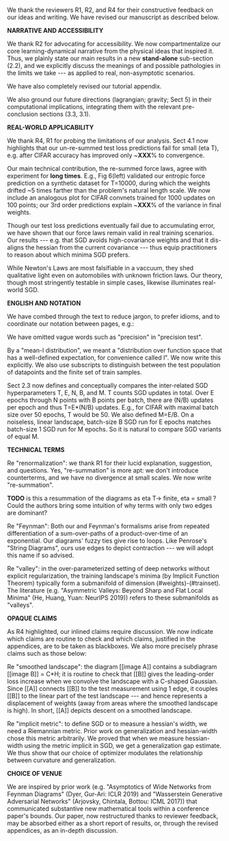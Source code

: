 We thank the reviewers R1, R2, and R4 for their constructive feedback on our
ideas and writing.  We have revised our manuscript as described below. 

**NARRATIVE AND ACCESSIBILITY**

We thank R2 for advocating for accessibility.  We now compartmentalize our core
learning-dynamical narrative from the physical ideas that inspired it.  Thus,
we plainly state our main results in a new **stand-alone** sub-section (2.2),
and we explicitly discuss the meanings of and possible pathologies in the
limits we take --- as applied to real, non-asymptotic scenarios.

We have also completely revised our tutorial appendix.
 
We also ground our future directions (lagrangian; gravity; Sect 5) in their
computational implications, integrating them with the relevant pre-conclusion
sections (3.3, 3.1).

**REAL-WORLD APPLICABILITY**

We thank R4, R1 for probing the limitations of our analysis.  Sect 4.1 now
highlights that our un-re-summed test loss predictions fail for small (eta T),
e.g. after CIFAR accuracy has improved only ~**XXX**% to convergence.  

Our main technical contribution, the re-summed force laws, agree with
experiment for **long times**.  E.g., Fig 6(left) validated our entropic force
prediction on a synthetic dataset for T=10000, during which the weights drifted
~5 times farther than the problem's natural length scale.  We now include an
analogous plot for CIFAR convnets trained for 1000 updates on 100 points;
our 3rd order predictions explain ~**XXX**% of the variance in final weights.

Though our test loss predictions eventually fail due to accumulating error, we
have shown that our force laws remain valid in real training scenarios.  Our
results --- e.g. that SGD avoids high-covariance weights and that it dis-aligns
the hessian from the current covariance --- thus equip practitioners to reason
about which minima SGD prefers.

While Newton's Laws are most falsifiable in a vaccuum, they shed qualitative
light even on automobiles with unknown friction laws.  Our theory, though most
stringently testable in simple cases, likewise illuminates real-world SGD.

**ENGLISH AND NOTATION**

We have combed through the text to reduce jargon, to prefer idioms, and to
coordinate our notation between pages, e.g.: 

We have omitted vague words such as "precision" in "precision test".

By a "mean-l distribution", we meant a "distribution over function space that
has a well-defined expectation, for convenience called l".  We now write this
explicitly.  We also use subscripts to distinguish between the test population
of datapoints and the finite set of train samples. 

Sect 2.3 now defines and conceptually compares the inter-related SGD
hyperparameters T, E, N, B, and M.  T counts SGD updates in total.  Over E
epochs through N points with B points per batch, there are (N/B) updates per
epoch and thus T=E*(N/B) updates.  E.g., for CIFAR with maximal batch size over
50 epochs, T would be 50.  We also defined M=E/B.  On a noiseless, linear
landscape, batch-size B SGD run for E epochs matches batch-size 1 SGD run for M
epochs.  So it is natural to compare SGD variants of equal M. 

**TECHNICAL TERMS**

Re "renormalization": we thank R1 for their lucid explanation, suggestion, and
questions.  Yes, "re-summation" is more apt: we don't introduce counterterms,
and we have no divergence at small scales.  We now write "re-summation".

**TODO**
is this a resummation of the diagrams as eta T-> finite, eta = small ? Could
the authors bring some intuition of why terms with only two edges are dominant?

Re "Feynman": Both our and Feynman's formalisms arise from repeated
differentiation of a sum-over-paths of a product-over-time of an exponential.
Our diagrams' fuzzy ties give rise to loops.  Like Penrose's "String Diagrams",
ours use edges to depict contraction --- we will adopt this name if so advised.

Re "valley": in the over-parameterized setting of deep networks without explicit
regularization, the training landscape's minima (by Implicit Function Theorem)
typically form a submanifold of dimension (#weights)-(#trainset).  The
literature (e.g. "Asymmetric Valleys: Beyond Sharp and Flat Local Minima" (He,
Huang, Yuan: NeurIPS 2019)) refers to these submanifolds as "valleys".

**OPAQUE CLAIMS**

As R4 highlighted, our inlined claims require discussion.  We now indicate
which claims are routine to check and which claims, justified in the
appendices, are to be taken as blackboxes.  We also more precisely phrase
claims such as those below:

Re "smoothed landscape": the diagram [[image A]] contains a subdiagram [[image
B]] = C*H; it is routine to check that [[B]] gives the leading-order loss
increase when we convolve the landscape with a C-shaped Gaussian.  Since [[A]]
connects [[B]] to the test measurement using 1 edge, it couples [[B]] to the
linear part of the test landscape --- and hence represents a displacement of
weights (away from areas where the smoothed landscape is high).  In short,
[[A]] depicts descent on a smoothed landscape.

Re "implicit metric": to define SGD or to measure a hessian's width, we need a
Riemannian metric.  Prior work on generalization and hessian-width chose this
metric arbitrarily.  We proved that when we measure hessian-width using the
metric implicit in SGD, we get a generalization gap estimate.  We thus show
that our choice of optimizer modulates the relationship between curvature and
generalization.

**CHOICE OF VENUE** 

We are inspired by prior work (e.g. "Asymptotics of Wide Networks from Feynman
Diagrams" (Dyer, Gur-Ari: ICLR 2019) and "Wasserstein Generative Adversarial
Networks" (Arjovsky, Chintala, Bottou: ICML 2017)) that communicated
substantive new mathematical tools within a conference paper's bounds.  Our
paper, now restructured thanks to reviewer feedback, may be absorbed either as
a short report of results, or, through the revised appendices, as an in-depth
discussion.
